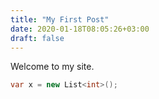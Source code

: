 ```yaml
---
title: "My First Post"
date: 2020-01-18T08:05:26+03:00
draft: false
---
```


Welcome to my site.

```c#
var x = new List<int>();
```